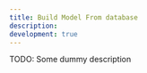 ```yaml
---
title: Build Model From database
description:
development: true
---
```


TODO: Some dummy description